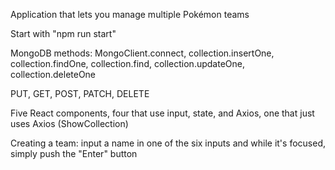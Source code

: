 Application that lets you manage multiple Pokémon teams

Start with "npm run start"

MongoDB methods: MongoClient.connect, collection.insertOne, collection.findOne, collection.find, collection.updateOne, collection.deleteOne

PUT, GET, POST, PATCH, DELETE

Five React components, four that use input, state, and Axios, one that just uses Axios (ShowCollection)

Creating a team: input a name in one of the six inputs and while it's focused, simply push the "Enter" button
